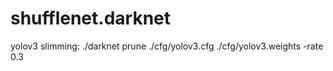 # shufflenet.darknet

yolov3 slimming:
  ./darknet prune ./cfg/yolov3.cfg ./cfg/yolov3.weights -rate 0.3
